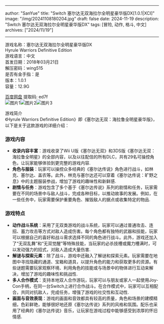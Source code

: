 
---
author: "SanYue"
title: "Switch 塞尔达无双海拉尔全明星豪华版DX[1.0.1|XCI]"
image: "/img/20241108180204.jpg"
draft: false
date: 2024-11-19
description: "Switch 塞尔达无双海拉尔全明星豪华版DX"
tags: [冒险, 动作, 格斗, 中文]
archives: ["2024/11/19"]

---

游戏名称：塞尔达无双海拉尔全明星豪华版DX   
Hyrule Warriors Definitive Edition    
游戏语言：中文  
首发日期：2018年03月21日  
解压密码：wing515  
是否有金手指：是  
版本：1.0.1   
容量：12.9G

[百度网盘](https//pan.baidu.com/s/1MzbwVg6QP0R3TgJZLpDEmQ) 提取码: ed7f  
![图片1](/img/ejkr5ue.jpg)![图片2](/img/h3bl5.jpg)![图片3](/img/mv5zevv.jpg)  

游戏简介  
《Hyrule Warriors Definitive Edition》即《塞尔达无双：海拉鲁全明星豪华版》，以下是关于这款游戏的详细介绍：

### 游戏内容
- **收录内容丰富**：游戏收录了Wii U版《塞尔达无双》和3DS版《塞尔达无双：海拉鲁全明星》的全部内容，以及以往配信的所有DLC，共有29名可操控角色，让玩家能够体验到更完整的游戏内容.
- **角色与服装**：玩家可以操控众多经典的《塞尔达传说》角色进行战斗，如林克、塞尔达、盖农等。此外，林克与塞尔达还可以穿着《塞尔达传说：旷野之息》中的主题服装参战，增加了游戏的趣味性和新鲜感.
- **剧情与任务**：游戏包含了多个基于《塞尔达传说》系列的剧情和任务，玩家需要在不同的场景中与敌人战斗，完成各种目标，以推动故事的发展。例如，在一些任务中，玩家需要保护重要角色、摧毁敌人的据点或收集特定的物品.

### 游戏特点
- **动作战斗系统**：采用了无双类游戏的战斗系统，玩家可以通过普通攻击、连招、蓄力攻击等方式对敌人造成伤害。每个角色都有独特的武器和技能，玩家可以根据自己的喜好和战斗需求选择不同的角色进行战斗。此外，游戏还加入了“无双乱舞”和“无双觉醒”等特殊技能，当玩家的必杀技槽或魔力槽满时，可以发动强力的招式，对敌人造成大量伤害.
- **解谜与探索元素**：除了战斗，游戏中还融入了解谜和探索元素。玩家需要在地图中寻找隐藏的通道、宝箱和道具，以提升角色的能力和获取更多的资源。有些谜题需要玩家观察环境、利用角色的技能或与场景中的物体进行互动来解决，增加了游戏的趣味性和挑战性.
- **多人合作模式**：支持本地双人合作游玩，玩家可以与朋友或家人一起使用Joy-Con手柄，在同一台Switch上进行合作战斗。在合作模式中，玩家可以互相配合，共同对抗敌人，完成任务，增强了游戏的社交性和互动性.
- **画面与音效表现**：游戏的画面和音效都具有较高的质量，角色和场景的建模精细，色彩鲜艳，能够很好地还原《塞尔达传说》系列的风格和氛围。配乐也采用了经典的《塞尔达传说》音乐，让玩家在游戏过程中能够感受到浓厚的怀旧情感. 
